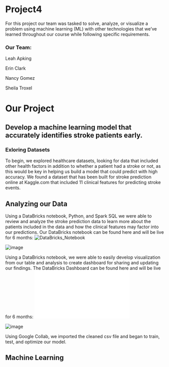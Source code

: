 # Project4

For this project our team was tasked to solve, analyze, or visualize a problem using machine learning (ML) with other technologies that we’ve learned throughout our course while following specific requirements.

### Our Team: 

Leah Apking

Erin Clark

Nancy Gomez

Sheila Troxel

# Our Project
## Develop a machine learning model that accurately identifies stroke patients early.

### Exloring Datasets

To begin, we explored healthcare datasets, looking for data that included other health factors in addition to whether a patient had a stroke or not, as this would be key in helping us build a model that could predict with high accuracy. We found a dataset that has been built for stroke prediction online at Kaggle.com that included 11 clinical features for predicting stroke events.

## Analyzing our Data

Using a DataBricks notebook, Python, and Spark SQL we were able to review and analyze the stroke prediction data to learn more about the patients included in the data and how the clinical features may factor into our predictions. Our DataBricks notebook can be found here and will be live for 6 months: ![DataBricks_Notebook]("https://databricks-prod-cloudfront.cloud.databricks.com/public/4027ec902e239c93eaaa8714f173bcfc/8594694501698209/798098514966974/3612906546445439/latest.html")


![image](https://github.com/Erink8/Project4/assets/117420486/58fec26e-1d78-4947-a052-2496b61f05de)

Using a DataBricks notebook, we were able to easily develop visualization from our table and analysis to create dashboard for sharing and updating our findings. The DataBricks Dashboard can be found here and will be live for 6 months: ![DataBricks_Dashboard]("https://databricks-prod-cloudfront.cloud.databricks.com/public/4027ec902e239c93eaaa8714f173bcfc/8594694501698209/798098514966974/3612906546445439/latest.html)

![image](https://github.com/Erink8/Project4/assets/117420486/e82b346d-b1d0-49dd-94b5-627a2cd245d7)

Using Google Collab, we imported the cleaned csv file and began to train, test, and optimize our model.

## Machine Learning
